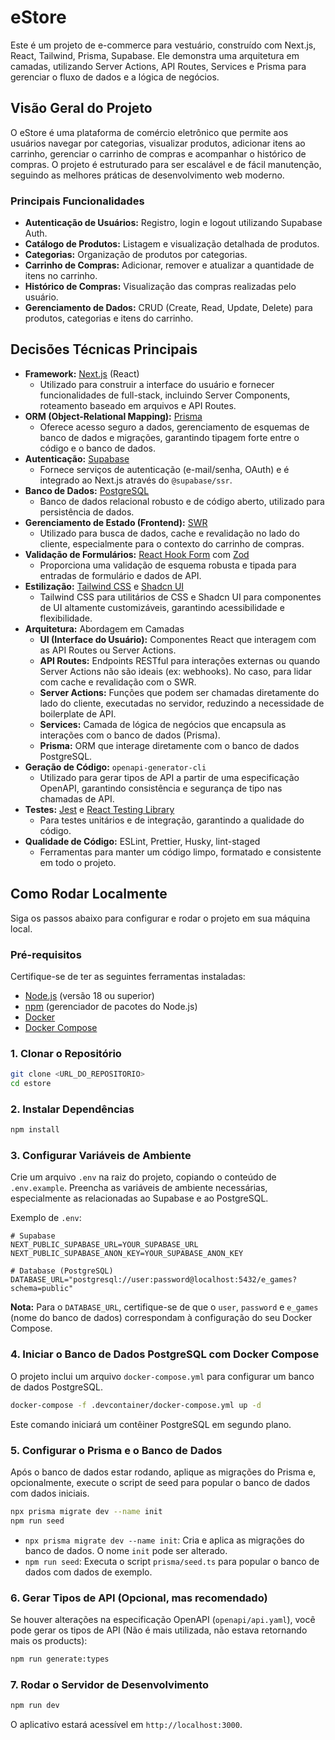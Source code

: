 # eStore

Este é um projeto de e-commerce para vestuário, construído com Next.js, React, Tailwind, Prisma, Supabase. Ele demonstra uma arquitetura em camadas, utilizando Server Actions, API Routes, Services e Prisma para gerenciar o fluxo de dados e a lógica de negócios.

## Visão Geral do Projeto

O eStore é uma plataforma de comércio eletrônico que permite aos usuários navegar por categorias, visualizar produtos, adicionar itens ao carrinho, gerenciar o carrinho de compras e acompanhar o histórico de compras. O projeto é estruturado para ser escalável e de fácil manutenção, seguindo as melhores práticas de desenvolvimento web moderno.

### Principais Funcionalidades

- **Autenticação de Usuários:** Registro, login e logout utilizando Supabase Auth.
- **Catálogo de Produtos:** Listagem e visualização detalhada de produtos.
- **Categorias:** Organização de produtos por categorias.
- **Carrinho de Compras:** Adicionar, remover e atualizar a quantidade de itens no carrinho.
- **Histórico de Compras:** Visualização das compras realizadas pelo usuário.
- **Gerenciamento de Dados:** CRUD (Create, Read, Update, Delete) para produtos, categorias e itens do carrinho.

## Decisões Técnicas Principais

- **Framework:** [Next.js](https://nextjs.org/) (React)
  - Utilizado para construir a interface do usuário e fornecer funcionalidades de full-stack, incluindo Server Components, roteamento baseado em arquivos e API Routes.
- **ORM (Object-Relational Mapping):** [Prisma](https://www.prisma.io/)
  - Oferece acesso seguro a dados, gerenciamento de esquemas de banco de dados e migrações, garantindo tipagem forte entre o código e o banco de dados.
- **Autenticação:** [Supabase](https://supabase.com/)
  - Fornece serviços de autenticação (e-mail/senha, OAuth) e é integrado ao Next.js através do `@supabase/ssr`.
- **Banco de Dados:** [PostgreSQL](https://www.postgresql.org/)
  - Banco de dados relacional robusto e de código aberto, utilizado para persistência de dados.
- **Gerenciamento de Estado (Frontend):** [SWR](https://swr.vercel.app/)
  - Utilizado para busca de dados, cache e revalidação no lado do cliente, especialmente para o contexto do carrinho de compras.
- **Validação de Formulários:** [React Hook Form](https://react-hook-form.com/) com [Zod](https://zod.dev/)
  - Proporciona uma validação de esquema robusta e tipada para entradas de formulário e dados de API.
- **Estilização:** [Tailwind CSS](https://tailwindcss.com/) e [Shadcn UI](https://ui.shadcn.com/)
  - Tailwind CSS para utilitários de CSS e Shadcn UI para componentes de UI altamente customizáveis, garantindo acessibilidade e flexibilidade.
- **Arquitetura:** Abordagem em Camadas
  - **UI (Interface do Usuário):** Componentes React que interagem com as API Routes ou Server Actions.
  - **API Routes:** Endpoints RESTful para interações externas ou quando Server Actions não são ideais (ex: webhooks). No caso, para lidar com cache e revalidação com o SWR.
  - **Server Actions:** Funções que podem ser chamadas diretamente do lado do cliente, executadas no servidor, reduzindo a necessidade de boilerplate de API.
  - **Services:** Camada de lógica de negócios que encapsula as interações com o banco de dados (Prisma).
  - **Prisma:** ORM que interage diretamente com o banco de dados PostgreSQL.
- **Geração de Código:** `openapi-generator-cli`
  - Utilizado para gerar tipos de API a partir de uma especificação OpenAPI, garantindo consistência e segurança de tipo nas chamadas de API.
- **Testes:** [Jest](https://jestjs.io/) e [React Testing Library](https://testing-library.com/react/)
  - Para testes unitários e de integração, garantindo a qualidade do código.
- **Qualidade de Código:** ESLint, Prettier, Husky, lint-staged
  - Ferramentas para manter um código limpo, formatado e consistente em todo o projeto.

## Como Rodar Localmente

Siga os passos abaixo para configurar e rodar o projeto em sua máquina local.

### Pré-requisitos

Certifique-se de ter as seguintes ferramentas instaladas:

- [Node.js](https://nodejs.org/en/) (versão 18 ou superior)
- [npm](https://www.npmjs.com/) (gerenciador de pacotes do Node.js)
- [Docker](https://www.docker.com/get-started/)
- [Docker Compose](https://docs.docker.com/compose/install/)

### 1. Clonar o Repositório

```bash
git clone <URL_DO_REPOSITORIO>
cd estore
```

### 2. Instalar Dependências

```bash
npm install
```

### 3. Configurar Variáveis de Ambiente

Crie um arquivo `.env` na raiz do projeto, copiando o conteúdo de `.env.example`. Preencha as variáveis de ambiente necessárias, especialmente as relacionadas ao Supabase e ao PostgreSQL.

Exemplo de `.env`:

```
# Supabase
NEXT_PUBLIC_SUPABASE_URL=YOUR_SUPABASE_URL
NEXT_PUBLIC_SUPABASE_ANON_KEY=YOUR_SUPABASE_ANON_KEY

# Database (PostgreSQL)
DATABASE_URL="postgresql://user:password@localhost:5432/e_games?schema=public"
```

**Nota:** Para o `DATABASE_URL`, certifique-se de que o `user`, `password` e `e_games` (nome do banco de dados) correspondam à configuração do seu Docker Compose.

### 4. Iniciar o Banco de Dados PostgreSQL com Docker Compose

O projeto inclui um arquivo `docker-compose.yml` para configurar um banco de dados PostgreSQL.

```bash
docker-compose -f .devcontainer/docker-compose.yml up -d
```

Este comando iniciará um contêiner PostgreSQL em segundo plano.

### 5. Configurar o Prisma e o Banco de Dados

Após o banco de dados estar rodando, aplique as migrações do Prisma e, opcionalmente, execute o script de seed para popular o banco de dados com dados iniciais.

```bash
npx prisma migrate dev --name init
npm run seed
```

- `npx prisma migrate dev --name init`: Cria e aplica as migrações do banco de dados. O nome `init` pode ser alterado.
- `npm run seed`: Executa o script `prisma/seed.ts` para popular o banco de dados com dados de exemplo.

### 6. Gerar Tipos de API (Opcional, mas recomendado)

Se houver alterações na especificação OpenAPI (`openapi/api.yaml`), você pode gerar os tipos de API (Não é mais utilizada, não estava retornando mais os products):

```bash
npm run generate:types
```

### 7. Rodar o Servidor de Desenvolvimento

```bash
npm run dev
```

O aplicativo estará acessível em `http://localhost:3000`.
